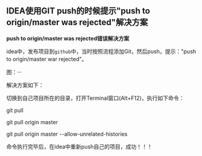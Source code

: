 ## IDEA使用GIT push的时候提示"push to origin/master was rejected"解决方案

**push to origin/master was rejected错误解决方案**

idea中，发布项目到`github`中，当时按照流程添加Git，然后push，提示："push to origin/master war rejected"。

图：···

解决方案如下：

切换到自己项目所在的目录，打开Terminal窗口(Alt+F12)，执行如下命令：

git pull

git pull origin master

git pull origin master --allow-unrelated-histories

命令执行完毕后，在idea中重新push自己的项目，成功！！！



